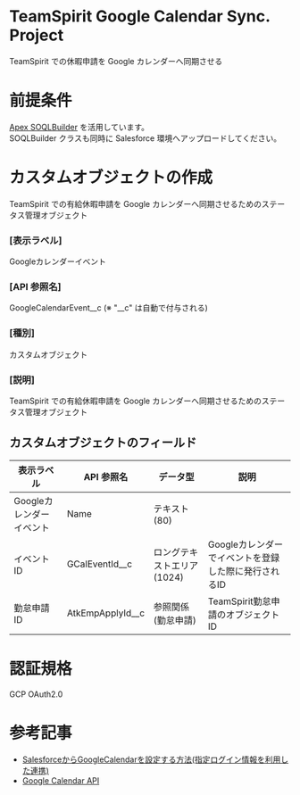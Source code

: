 TeamSpirit Google Calendar Sync. Project
===
TeamSpirit での休暇申請を Google カレンダーへ同期させる

# 前提条件
[Apex SOQLBuilder](https://github.com/BruceWeyne/Apex-SOQLBuilder) を活用しています。<br>
SOQLBuilder クラスも同時に Salesforce 環境へアップロードしてください。

# カスタムオブジェクトの作成
TeamSpirit での有給休暇申請を Google カレンダーへ同期させるためのステータス管理オブジェクト

### [表示ラベル]
Googleカレンダーイベント<br>
### [API 参照名]
GoogleCalendarEvent__c (※ "__c" は自動で付与される)<br>
### [種別]
カスタムオブジェクト<br>
### [説明]
TeamSpirit での有給休暇申請を Google カレンダーへ同期させるためのステータス管理オブジェクト

## カスタムオブジェクトのフィールド

|表示ラベル|API 参照名|データ型|説明|
|-|-|-|-|
|Googleカレンダーイベント|Name|テキスト(80)||
|イベントID|GCalEventId__c|ロングテキストエリア(1024)|Googleカレンダーでイベントを登録した際に発行されるID|
|勤怠申請ID|AtkEmpApplyId__c|参照関係(勤怠申請)|TeamSpirit勤怠申請のオブジェクトID|

# 認証規格
GCP OAuth2.0

# 参考記事
- [SalesforceからGoogleCalendarを設定する方法(指定ログイン情報を利用した連携)](https://web.plus-idea.net/2017/01/salesforce-google-calendar-rest/)
- [Google Calendar API](https://developers.google.com/calendar/api/v3/reference)